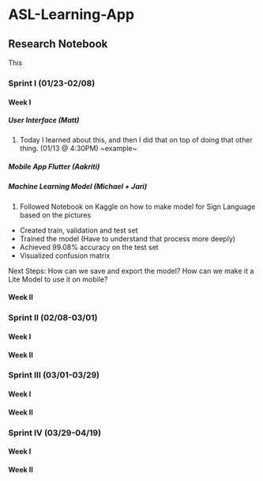# ASL-Learning-App

## Research Notebook

This 

### Sprint I (01/23-02/08)

#### Week I
##### User Interface (Matt)
1. Today I learned about this, and then I did that on top of doing that other thing. (01/13 @ 4:30PM) ~example~
##### Mobile App Flutter (Aakriti)
##### Machine Learning Model (Michael + Jari)
1. Followed Notebook on Kaggle on how to make model for Sign Language based on the pictures
 - Created train, validation and test set
 - Trained the model (Have to understand that process more deeply)
 - Achieved 99.08% accuracy on the test set
 - Visualized confusion matrix

Next Steps: How can we save and export the model? How can we make it a Lite Model to use it on mobile?

#### Week II

### Sprint II (02/08-03/01)

#### Week I 

#### Week II

### Sprint III (03/01-03/29)

#### Week I 

#### Week II

### Sprint IV (03/29-04/19)

#### Week I 

#### Week II
